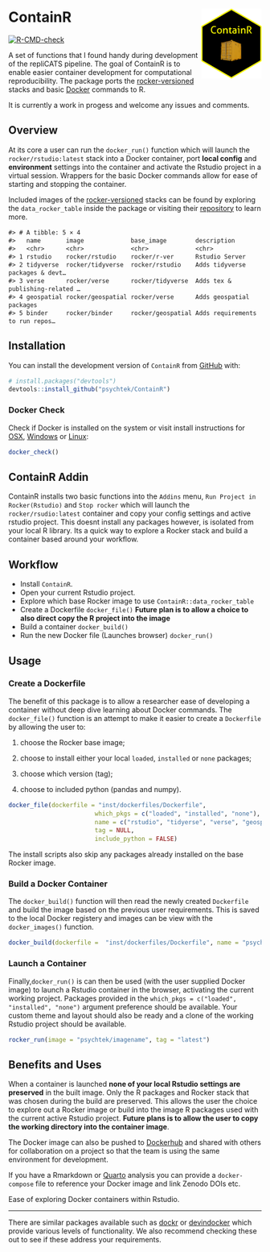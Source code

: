 
<!-- README.md is generated from README.Rmd. Please edit that file -->

# ContainR <img src="inst/figures/ContainR.png" align="right" width="120" />

<!-- badges: start -->

[![R-CMD-check](https://github.com/psychtek/ContainR/actions/workflows/R-CMD-check.yaml/badge.svg)](https://github.com/psychtek/ContainR/actions/workflows/R-CMD-check.yaml)
<!-- badges: end -->

A set of functions that I found handy during development of the
repliCATS pipeline. The goal of ContainR is to enable easier container
development for computational reproducibility. The package ports the
[rocker-versioned](https://github.com/rocker-org/rocker-versioned2)
stacks and basic [Docker](https://docs.docker.com/reference/) commands
to R.

It is currently a work in progess and welcome any issues and comments.

## Overview

At its core a user can run the `docker_run()` function which will launch
the `rocker/rstudio:latest` stack into a Docker container, port **local
config** and **environment** settings into the container and activate
the Rstudio project in a virtual session. Wrappers for the basic Docker
commands allow for ease of starting and stopping the container.

Included images of the
[rocker-versioned](https://github.com/rocker-org/rocker-versioned2)
stacks can be found by exploring the `data_rocker_table` inside the
package or visiting their
[repository](https://github.com/rocker-org/rocker-versioned2) to learn
more.

    #> # A tibble: 5 × 4
    #>   name       image             base_image        description                    
    #>   <chr>      <chr>             <chr>             <chr>                          
    #> 1 rstudio    rocker/rstudio    rocker/r-ver      Rstudio Server                 
    #> 2 tidyverse  rocker/tidyverse  rocker/rstudio    Adds tidyverse packages & devt…
    #> 3 verse      rocker/verse      rocker/tidyverse  Adds tex & publishing-related …
    #> 4 geospatial rocker/geospatial rocker/verse      Adds geospatial packages       
    #> 5 binder     rocker/binder     rocker/geospatial Adds requirements to run repos…

## Installation

You can install the development version of `ContainR` from
[GitHub](https://github.com/) with:

``` r
# install.packages("devtools")
devtools::install_github("psychtek/ContainR")
```

### Docker Check

Check if Docker is installed on the system or visit install instructions
for [OSX](https://docs.docker.com/desktop/install/mac-install/),
[Windows](https://docs.docker.com/desktop/install/windows-install/) or
[Linux](https://docs.docker.com/engine/install/):

``` r
docker_check()
```

## ContainR Addin

ContainR installs two basic functions into the `Addins` menu,
`Run Project in Rocker(Rstudio)` and `Stop rocker` which will launch the
`rocker/rsudio:latest` container and copy your config settings and
active rstudio project. This doesnt install any packages however, is
isolated from your local R library. Its a quick way to explore a Rocker
stack and build a container based around your workflow.

## Workflow

- Install `ContainR`.
- Open your current Rstudio project.
- Explore which base Rocker image to use `ContainR::data_rocker_table`
- Create a Dockerfile `docker_file()` **Future plan is to allow a choice
  to also direct copy the R project into the image**
- Build a container `docker_build()`
- Run the new Docker file (Launches browser) `docker_run()`

## Usage

### Create a Dockerfile

The benefit of this package is to allow a researcher ease of developing
a container without deep dive learning about Docker commands. The
`docker_file()` function is an attempt to make it easier to create a
`Dockerfile` by allowing the user to:

1)  choose the Rocker base image;

2)  choose to install either your local `loaded`, `installed` or `none`
    packages;

3)  choose which version (tag);

4)  choose to included python (pandas and numpy).

``` r
docker_file(dockerfile = "inst/dockerfiles/Dockerfile",
                        which_pkgs = c("loaded", "installed", "none"),
                        name = c("rstudio", "tidyerse", "verse", "geospatial", "binder"),
                        tag = NULL,
                        include_python = FALSE)
```

The install scripts also skip any packages already installed on the base
Rocker image.

### Build a Docker Container

The `docker_build()` function will then read the newly created
`Dockerfile` and build the image based on the previous user
requirements. This is saved to the local Docker registery and images can
be view with the `docker_images()` function.

``` r
docker_build(dockerfile =  "inst/dockerfiles/Dockerfile", name = "psychtek/imagename")
```

### Launch a Container

Finally,`docker_run()` is can then be used (with the user supplied
Docker image) to launch a Rstudio container in the browser, activating
the current working project. Packages provided in the
`which_pkgs = c("loaded", "installed", "none")` argument preference
should be available. Your custom theme and layout should also be ready
and a clone of the working Rstudio project should be available.

``` r
rocker_run(image = "psychtek/imagename", tag = "latest")
```

## Benefits and Uses

When a container is launched **none of your local Rstudio settings are
preserved** in the built image. Only the R packages and Rocker stack
that was chosen during the build are preserved. This allows the user the
choice to explore out a Rocker image or build into the image R packages
used with the current active Rstudio project. **Future plans is to allow
the user to copy the working directory into the container image**.

The Docker image can also be pushed to
[Dockerhub](https://hub.docker.com/) and shared with others for
collaboration on a project so that the team is using the same
environment for development.

If you have a Rmarkdown or [Quarto](https://quarto.org/) analysis you
can provide a `docker-compose` file to reference your Docker image and
link Zenodo DOIs etc.

Ease of exploring Docker containers within Rstudio.

------------------------------------------------------------------------

There are similar packages available such as
[dockr](https://github.com/smaakage85/dockr) or
[devindocker](https://github.com/ThinkR-open/devindocker) which provide
various levels of functionality. We also recommend checking these out to
see if these address your requirements.
